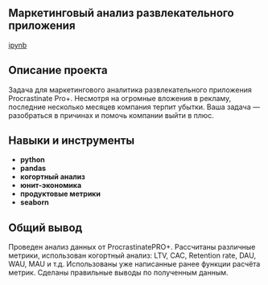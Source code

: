 ## Маркетинговый анализ развлекательного приложения
[ipynb](https://github.com/anngnk/Portfolio/blob/main/marketing/marketing.ipynb)

## Описание проекта

Задача для маркетингового аналитика развлекательного приложения Procrastinate Pro+. Несмотря на огромные вложения в рекламу, последние несколько месяцев компания терпит убытки. Ваша задача — разобраться в причинах и помочь компании выйти в плюс.

## Навыки и инструменты

- **python**
- **pandas**
- **когортный анализ**
- **юнит-экономика**
- **продуктовые метрики**
- **seaborn**


## 

## Общий вывод

Проведен анализ данных от ProcrastinatePRO+. Рассчитаны различные метрики, использован когортный анализ: LTV, CAC, Retention rate, DAU, WAU, MAU и т.д. Использованы уже написанные ранее функции расчёта метрик. Сделаны правильные выводы по полученным данным.

